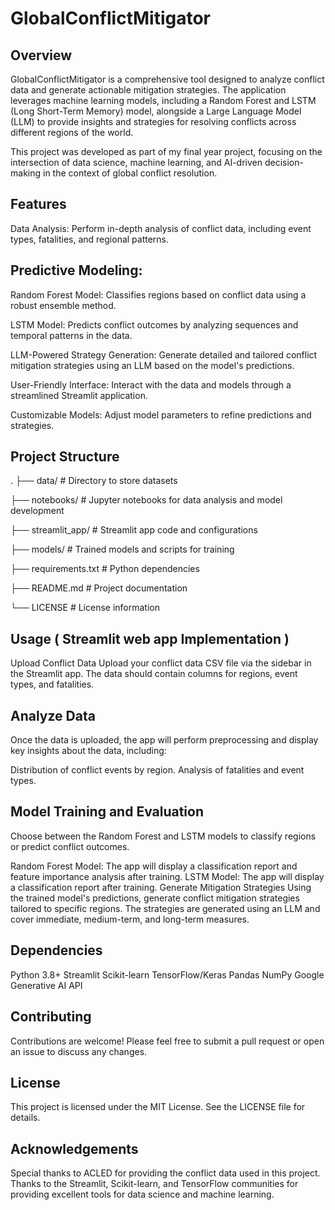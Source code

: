 # GlobalConflictMitigator
## Overview
GlobalConflictMitigator is a comprehensive tool designed to analyze conflict data and generate actionable mitigation strategies. The application leverages machine learning models, including a Random Forest and LSTM (Long Short-Term Memory) model, alongside a Large Language Model (LLM) to provide insights and strategies for resolving conflicts across different regions of the world.

This project was developed as part of my final year project, focusing on the intersection of data science, machine learning, and AI-driven decision-making in the context of global conflict resolution.

## Features
Data Analysis: Perform in-depth analysis of conflict data, including event types, fatalities, and regional patterns.

## Predictive Modeling:
Random Forest Model: Classifies regions based on conflict data using a robust ensemble method.

LSTM Model: Predicts conflict outcomes by analyzing sequences and temporal patterns in the data.

LLM-Powered Strategy Generation: Generate detailed and tailored conflict mitigation strategies using an LLM based on the model's predictions.

User-Friendly Interface: Interact with the data and models through a streamlined Streamlit application.

Customizable Models: Adjust model parameters to refine predictions and strategies.

## Project Structure
.
├── data/                   # Directory to store datasets

├── notebooks/              # Jupyter notebooks for data analysis and model development

├── streamlit_app/          # Streamlit app code and configurations

├── models/                 # Trained models and scripts for training

├── requirements.txt        # Python dependencies

├── README.md               # Project documentation

└── LICENSE                 # License information

## Usage ( Streamlit web app Implementation )
Upload Conflict Data
Upload your conflict data CSV file via the sidebar in the Streamlit app. The data should contain columns for regions, event types, and fatalities.

## Analyze Data
Once the data is uploaded, the app will perform preprocessing and display key insights about the data, including:

Distribution of conflict events by region.
Analysis of fatalities and event types.

## Model Training and Evaluation
Choose between the Random Forest and LSTM models to classify regions or predict conflict outcomes.

Random Forest Model: The app will display a classification report and feature importance analysis after training.
LSTM Model: The app will display a classification report after training.
Generate Mitigation Strategies
Using the trained model's predictions, generate conflict mitigation strategies tailored to specific regions. The strategies are generated using an LLM and cover immediate, medium-term, and long-term measures.

## Dependencies
Python 3.8+
Streamlit
Scikit-learn
TensorFlow/Keras
Pandas
NumPy
Google Generative AI API

## Contributing
Contributions are welcome! Please feel free to submit a pull request or open an issue to discuss any changes.

## License
This project is licensed under the MIT License. See the LICENSE file for details.

## Acknowledgements
Special thanks to ACLED for providing the conflict data used in this project.
Thanks to the Streamlit, Scikit-learn, and TensorFlow communities for providing excellent tools for data science and machine learning.
